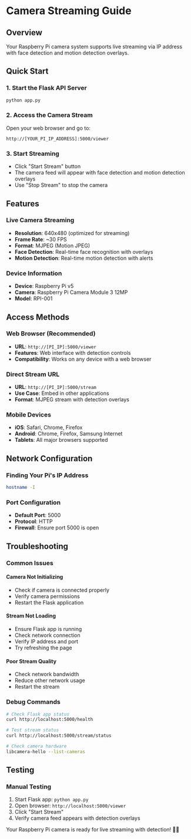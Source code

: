 # Camera Streaming Guide

## Overview

Your Raspberry Pi camera system supports live streaming via IP address with face detection and motion detection overlays.

## Quick Start

### 1. Start the Flask API Server

```bash
python app.py
```

### 2. Access the Camera Stream

Open your web browser and go to:

```
http://[YOUR_PI_IP_ADDRESS]:5000/viewer
```

### 3. Start Streaming

- Click "Start Stream" button
- The camera feed will appear with face detection and motion detection overlays
- Use "Stop Stream" to stop the camera

## Features

### Live Camera Streaming

- **Resolution**: 640x480 (optimized for streaming)
- **Frame Rate**: ~30 FPS
- **Format**: MJPEG (Motion JPEG)
- **Face Detection**: Real-time face recognition with overlays
- **Motion Detection**: Real-time motion detection with alerts

### Device Information

- **Device**: Raspberry Pi v5
- **Camera**: Raspberry Pi Camera Module 3 12MP
- **Model**: RPI-001

## Access Methods

### Web Browser (Recommended)

- **URL**: `http://[PI_IP]:5000/viewer`
- **Features**: Web interface with detection controls
- **Compatibility**: Works on any device with a web browser

### Direct Stream URL

- **URL**: `http://[PI_IP]:5000/stream`
- **Use Case**: Embed in other applications
- **Format**: MJPEG stream with detection overlays

### Mobile Devices

- **iOS**: Safari, Chrome, Firefox
- **Android**: Chrome, Firefox, Samsung Internet
- **Tablets**: All major browsers supported

## Network Configuration

### Finding Your Pi's IP Address

```bash
hostname -I
```

### Port Configuration

- **Default Port**: 5000
- **Protocol**: HTTP
- **Firewall**: Ensure port 5000 is open

## Troubleshooting

### Common Issues

#### Camera Not Initializing

- Check if camera is connected properly
- Verify camera permissions
- Restart the Flask application

#### Stream Not Loading

- Ensure Flask app is running
- Check network connection
- Verify IP address and port
- Try refreshing the page

#### Poor Stream Quality

- Check network bandwidth
- Reduce other network usage
- Restart the stream

### Debug Commands

```bash
# Check Flask app status
curl http://localhost:5000/health

# Test stream status
curl http://localhost:5000/stream/status

# Check camera hardware
libcamera-hello --list-cameras
```

## Testing

### Manual Testing

1. Start Flask app: `python app.py`
2. Open browser: `http://localhost:5000/viewer`
3. Click "Start Stream"
4. Verify camera feed appears with detection overlays

Your Raspberry Pi camera is ready for live streaming with detection! 🎥✨
